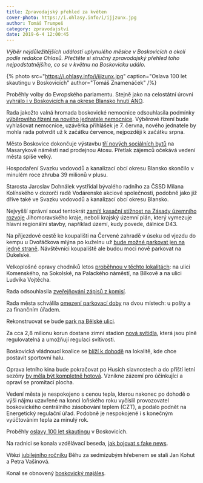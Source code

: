 ```yaml
---
title: Zpravodajský přehled za květen
cover-photo: https://i.ohlasy.info/i/ijjzunx.jpg
author: Tomáš Trumpeš
category: zpravodajství
date: 2019-6-4 12:00:45
---
```


*Výběr nejdůležitějších událostí uplynulého měsíce v Boskovicích a okolí podle redakce Ohlasů. Přečtěte si stručný zpravodajský přehled toho nejpodstatnějšího, co se v květnu na Boskovicku událo.*

{% photo src="https://i.ohlasy.info/i/ijjzunx.jpg" caption="Oslava 100 let skautingu v Boskovicích" author="Tomáš Znamenáček" /%}

Proběhly volby do Evropského parlamentu. Stejně jako na celostátní úrovni [vyhrálo i v Boskovicích a na okrese Blansko hnutí ANO](https://ohlasy.info/clanky/2019/05/evropske-volby.html).

Rada jakožto valná hromada boskovické nemocnice odsouhlasila podmínky [výběrového řízení na nového jednatele nemocnice](https://ohlasy.info/clanky/2019/05/z-radnice-2.html). Výběrové řízení bude vyhlašovat nemocnice, uzávěrka přihlášek je 7. června, nového jednatele by mohla rada potvrdit už k začátku července, nejpozději k začátku srpna.

Město Boskovice dokončuje výstavbu [tří nových sociálních bytů](https://ohlasy.info/clanky/2019/05/z-radnice.html) na Masarykově náměstí nad prodejnou Atosu. Přetlak zájemců očekává vedení města spíše velký.

Hospodaření Svazku vodovodů a kanalizací obcí okresu Blansko skončilo v minulém roce zhruba 39 milionů v plusu.

Starosta Jaroslav Dohnálek vystřídal bývalého radního za ČSSD Milana Kolínského v dozorčí radě Vodárenské akciové společnosti, podobně jako již dříve také ve Svazku vodovodů a kanalizací obcí okresu Blansko.

Nejvyšší správní soud tentokrát [zamítl kasační stížnost na Zásady územního rozvoje](https://www.irozhlas.cz/zpravy-domov/jihomoravsky-kraj-nejvyssi-spravni-soud-uzemni-plan_1905302103_pj) Jihomoravského kraje, neboli krajský územní plán, který vymezuje hlavní regionální stavby, například území, kudy povede, dálnice D43.

Na příjezdové cestě ke koupališti na Červené zahradě v úseku od vjezdu do kempu u Dvořáčkova mlýna po kuželnu už [bude možné parkovat jen na jedné straně](https://ohlasy.info/clanky/2019/05/z-radnice.html). Návštěvníci koupaliště ale budou moci nově parkovat na Dukelské.

Velkoplošné opravy chodníků letos [proběhnou v těchto lokalitách](https://ohlasy.info/clanky/2019/05/z-radnice.html): na ulici Komenského, na Sokolské, na Palackého náměstí, na Bílkově a na ulici Ludvíka Vojtěcha.

Rada odsouhlasila [zveřejňování zápisů z komisí](https://ohlasy.info/clanky/2019/05/z-radnice-2.html).

Rada města schválila [omezení parkovací doby](https://ohlasy.info/clanky/2019/05/z-radnice.html) na dvou místech: u pošty a za finančním úřadem.

Rekonstruovat se bude [park na Bělské ulici](https://ohlasy.info/clanky/2019/05/z-radnice.html).

Za cca 2,8 milionu korun dostane zimní stadion [nová svítidla](https://ohlasy.info/clanky/2019/05/z-radnice.html), která jsou plně regulovatelná a umožňují regulaci svítivosti.

Boskovická vládnoucí koalice se [blíží k dohodě](https://ohlasy.info/clanky/2019/05/z-radnice-2.html) na lokalitě, kde chce postavit sportovní halu.

Oprava letního kina bude pokračovat po Husích slavnostech a do příští letní sezóny [by měla být kompletně hotová](https://ohlasy.info/clanky/2019/05/z-radnice-2.html). Vznikne zázemí pro účinkující a opraví se promítací plocha.

Vedení města je nespokojeno s cenou tepla, kterou nakonec po dohodě o výši nájmu uzavřené na konci loňského roku vyčíslil provozovatel boskovického centrálního zásobování teplem (CZT), a podalo podnět na Energetický regulační úřad. Podobně je nespokojené i s konečným vyúčtováním tepla za minulý rok.

Proběhly [oslavy 100 let skautingu](https://www.facebook.com/pg/ohlasy/photos/?tab=album&album_id=2137068936347210) v Boskovicích.

Na radnici se konala vzdělávací beseda, [jak bojovat s fake news](https://boskovice.cz/na-radnici-se-skolilo-jak-bojovat-s-fake-news/d-36281).

Vítězi [jubilejního ročníku](https://www.youtube.com/watch?v=ci5SpPoZ6ok&feature=youtu.be) Běhu za sedmizubým hřebenem se stali Jan Kohut a Petra Vašinová.

Konal se obnovený [boskovický majáles](https://www.facebook.com/pg/ohlasy/photos/?tab=album&album_id=2146716172049153).
